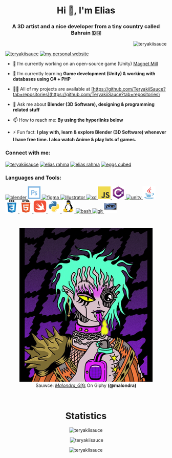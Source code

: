<h1 align="center">Hi 👋, I'm Elias</h1>
<h3 align="center">A 3D artist and a nice developer from a tiny country called Bahrain 🇧🇭</h3>

<p align="right"> <img src="https://komarev.com/ghpvc/?username=teryakiisauce&label=Profile%20views&color=ff2e66&style=flat" alt="teryakiisauce" /> </p>

<p align="left"> <a href="https://twitter.com/teryakiisauce" target="blank"><img src="https://img.shields.io/twitter/follow/teryakiisauce?logo=twitter&style=for-the-badge&color=ffc48c" alt="teryakiisauce" /></a> <a href="https://teryakiisauce.github.io/" target="blank"><img alt="my personal website" src="https://img.shields.io/badge/Website-My%20personal%20website-b95cff?style=for-the-badge&logo=appveyor" /> </a> </p>

- 🔭 I’m currently working on an open-source game (Unity) [Magnet Mill](https://github.com/TeryakiiSauce/Magnet-Mill-Game)

- 🌱 I’m currently learning **Game development (Unity) & working with databases using C# + PHP**

- 👨‍💻 All of my projects are available at [https://github.com/TeryakiiSauce?tab=repositories](https://github.com/TeryakiiSauce?tab=repositories)

- 💬 Ask me about **Blender (3D Software), designing & programming related stuff**

- 📫 How to reach me: **By using the hyperlinks below**

- ⚡ Fun fact: **I play with, learn & explore Blender (3D Software) whenever I have free time. I also watch Anime & play lots of games.**

<h3 align="left">Connect with me:</h3>
<p align="left">
<a href="https://twitter.com/teryakiisauce" target="blank"><img align="center" src="https://raw.githubusercontent.com/rahuldkjain/github-profile-readme-generator/master/src/images/icons/Social/twitter.svg" alt="teryakiisauce" height="30" width="40" /></a>
<a href="https://linkedin.com/in/elias-rahma-7439aa193" target="blank"><img align="center" src="https://raw.githubusercontent.com/rahuldkjain/github-profile-readme-generator/master/src/images/icons/Social/linked-in-alt.svg" alt="elias rahma" height="30" width="40" /></a>
<a href="https://fb.com/eliasooo975" target="blank"><img align="center" src="https://raw.githubusercontent.com/rahuldkjain/github-profile-readme-generator/master/src/images/icons/Social/facebook.svg" alt="elias rahma" height="30" width="40" /></a>
<a href="https://www.youtube.com/channel/UCeZ3r8-e3SDsUNeJZe3XnCQ" target="blank"><img align="center" src="https://raw.githubusercontent.com/rahuldkjain/github-profile-readme-generator/master/src/images/icons/Social/youtube.svg" alt="eggs cubed" height="30" width="40" /></a>
</p>

<h3 align="left">Languages and Tools:</h3>
<p align="left" style="vertical-align='middle';"> <a href="https://www.blender.org/" target="_blank" rel="noreferrer"> <img src="https://download.blender.org/branding/community/blender_community_badge_orange.svg" alt="blender" width="40" height="40"/> </a> <a href="https://www.photoshop.com/en" target="_blank" rel="noreferrer"> <img src="https://raw.githubusercontent.com/devicons/devicon/master/icons/photoshop/photoshop-line.svg" alt="photoshop" width="40" height="40"/> </a> <a href="https://www.figma.com/" target="_blank" rel="noreferrer"> <img src="https://www.vectorlogo.zone/logos/figma/figma-icon.svg" alt="figma" width="40" height="40"/> </a> <a href="https://www.adobe.com/in/products/illustrator.html" target="_blank" rel="noreferrer"> <img src="https://www.vectorlogo.zone/logos/adobe_illustrator/adobe_illustrator-icon.svg" alt="illustrator" width="40" height="40"/> </a> <a href="https://www.adobe.com/products/xd.html" target="_blank" rel="noreferrer"> <img src="https://cdn.worldvectorlogo.com/logos/adobe-xd.svg" alt="xd" width="40" height="40"/> </a> <a href="https://developer.mozilla.org/en-US/docs/Web/JavaScript" target="_blank" rel="noreferrer"> <img src="https://raw.githubusercontent.com/devicons/devicon/master/icons/javascript/javascript-original.svg" alt="javascript" width="40" height="40"/> </a> <a href="https://www.w3schools.com/cs/" target="_blank" rel="noreferrer"> <img src="https://raw.githubusercontent.com/devicons/devicon/master/icons/csharp/csharp-original.svg" alt="csharp" width="40" height="40"/> </a> <a href="https://unity.com/" target="_blank" rel="noreferrer"> <img src="https://www.vectorlogo.zone/logos/unity3d/unity3d-icon.svg" alt="unity" width="40" height="40"/> </a> <a href="https://www.java.com" target="_blank" rel="noreferrer"> <img src="https://raw.githubusercontent.com/devicons/devicon/master/icons/java/java-original.svg" alt="java" width="40" height="40"/> </a> <a href="https://www.w3schools.com/css/" target="_blank" rel="noreferrer"> <img src="https://raw.githubusercontent.com/devicons/devicon/master/icons/css3/css3-original-wordmark.svg" alt="css3" width="40" height="40"/> </a> <a href="https://www.w3.org/html/" target="_blank" rel="noreferrer"> <img src="https://raw.githubusercontent.com/devicons/devicon/master/icons/html5/html5-original-wordmark.svg" alt="html5" width="40" height="40"/> </a> <a href="https://developer.apple.com/swift/" target="_blank" rel="noreferrer"> <img src="https://raw.githubusercontent.com/devicons/devicon/master/icons/swift/swift-original.svg" alt="swift" width="40" height="40"/> </a> <a href="https://www.python.org" target="_blank" rel="noreferrer"> <img src="https://raw.githubusercontent.com/devicons/devicon/master/icons/python/python-original.svg" alt="python" width="40" height="40"/> </a> <a href="https://www.linux.org/" target="_blank" rel="noreferrer"> <img src="https://raw.githubusercontent.com/devicons/devicon/master/icons/linux/linux-original.svg" alt="linux" width="40" height="40"/> </a> <a href="https://www.gnu.org/software/bash/" target="_blank" rel="noreferrer"> <img src="https://www.vectorlogo.zone/logos/gnu_bash/gnu_bash-icon.svg" alt="bash" width="40" height="40"/> <a href="https://git-scm.com/" target="_blank" rel="noreferrer"> <img src="https://www.vectorlogo.zone/logos/git-scm/git-scm-icon.svg" alt="git" width="40" height="40"/> </a> </a> <a href="https://www.php.net" target="_blank" rel="noreferrer"> <img src="https://raw.githubusercontent.com/devicons/devicon/master/icons/php/php-original.svg" alt="php" width="40" height="40"/> </a> </p>

<br>

<p align="center">
  <img src="./Resources/GIFs/Fire-Scifi.gif">
  <br>
  <figurecaption>Sauwce: <em><a href="https://giphy.com/gifs/fire-cyberpunk-cyborggirl-e7sfQlKCL4UHOpDeIn">Malondra_Gifs</a></em> On Giphy <strong>(@malondra)</strong></figurecaption>
</p>

<br>

<h1 align="center">Statistics</h1>

<p align="center"><img src="https://github-readme-stats.vercel.app/api/top-langs?username=teryakiisauce&show_icons=true&locale=en&layout=compact" alt="teryakiisauce" /></p>

<p align="center">&nbsp;<img src="https://github-readme-stats.vercel.app/api?username=teryakiisauce&show_icons=true&locale=en" alt="teryakiisauce" /></p>

<p align="center"><img src="https://github-readme-streak-stats.herokuapp.com/?user=teryakiisauce&" alt="teryakiisauce" /></p>

<!-- <h3 align="center">I just do whatever I want whenever I feel like it... Thank you ^-^</h3> -->

<!---
TeryakiiSauce/TeryakiiSauce is a ✨ special ✨ repository because its `README.md` (this file) appears on your GitHub profile.
You can click the Preview link to take a look at your changes.
--->
